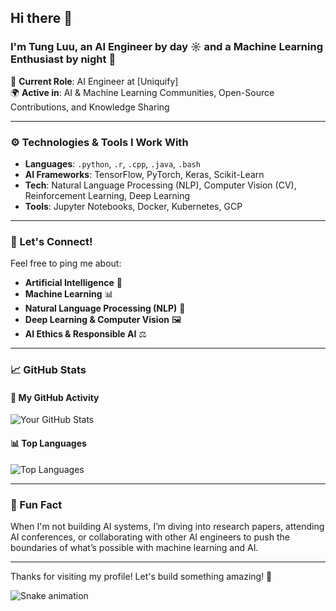 ## Hi there 👋

<!--
**tuniepie/tuniepie** is a ✨ _special_ ✨ repository because its `README.md` (this file) appears on your GitHub profile.

Here are some ideas to get you started:

- 🔭 I’m currently working on ...
- 🌱 I’m currently learning ...
- 👯 I’m looking to collaborate on ...
- 🤔 I’m looking for help with ...
- 💬 Ask me about ...
- 📫 How to reach me: ...
- 😄 Pronouns: ...
- ⚡ Fun fact: ...
-->

### I'm Tung Luu, an **AI Engineer** by day ☼ and a **Machine Learning Enthusiast** by night 🌙

🔧 **Current Role**: AI Engineer at [Uniquify]  
🌍 **Active in**: AI & Machine Learning Communities, Open-Source Contributions, and Knowledge Sharing

---

### ⚙️ Technologies & Tools I Work With
- **Languages**: `.python`, `.r`, `.cpp`, `.java`, `.bash`
- **AI Frameworks**: TensorFlow, PyTorch, Keras, Scikit-Learn
- **Tech**: Natural Language Processing (NLP), Computer Vision (CV), Reinforcement Learning, Deep Learning
- **Tools**: Jupyter Notebooks, Docker, Kubernetes, GCP

---

### 💬 Let's Connect!
Feel free to ping me about:
- **Artificial Intelligence** 🤖
- **Machine Learning** 📊
- **Natural Language Processing (NLP)** 💬
- **Deep Learning & Computer Vision** 🖼
- **AI Ethics & Responsible AI** ⚖️

---

### 📈 GitHub Stats
#### 🚀 My GitHub Activity
![Your GitHub Stats](https://github-readme-stats.vercel.app/api?username=tuniepie&show_icons=true&count_private=true&hide=prs&theme=transparent&border_radius=8&title_color=fff&icon_color=ffcc00&bg_color=00000000)
#### 📊 Top Languages
![Top Languages](https://github-readme-stats.vercel.app/api/top-langs/?username=tuniepie&langs_count=6&layout=compact&theme=transparent&border_radius=8&title_color=fff&icon_color=ffcc00&bg_color=00000000)

---

### 🌟 Fun Fact
When I'm not building AI systems, I’m diving into research papers, attending AI conferences, or collaborating with other AI engineers to push the boundaries of what’s possible with machine learning and AI.

---

Thanks for visiting my profile! Let's build something amazing! 🚀

![Snake animation](https://github.com/thepiyushmalhotra/thepiyushmalhotra/blob/output/github-contribution-grid-snake.svg)
